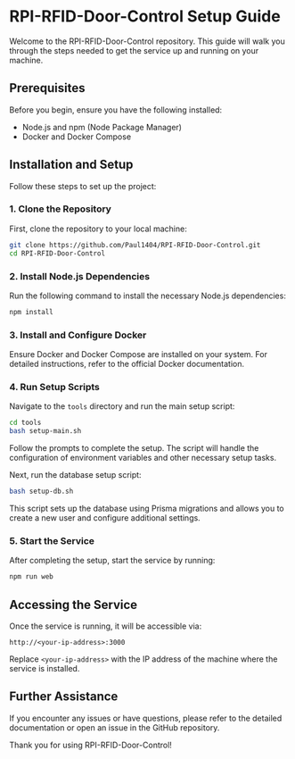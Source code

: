 # RPI-RFID-Door-Control Setup Guide

Welcome to the RPI-RFID-Door-Control repository. This guide will walk you through the steps needed to get the service up and running on your machine.

## Prerequisites

Before you begin, ensure you have the following installed:
- Node.js and npm (Node Package Manager)
- Docker and Docker Compose

## Installation and Setup

Follow these steps to set up the project:

### 1. Clone the Repository

First, clone the repository to your local machine:

```bash
git clone https://github.com/Paul1404/RPI-RFID-Door-Control.git
cd RPI-RFID-Door-Control
```

### 2. Install Node.js Dependencies

Run the following command to install the necessary Node.js dependencies:

```bash
npm install
```

### 3. Install and Configure Docker

Ensure Docker and Docker Compose are installed on your system. For detailed instructions, refer to the official Docker documentation.

### 4. Run Setup Scripts

Navigate to the `tools` directory and run the main setup script:

```bash
cd tools
bash setup-main.sh
```

Follow the prompts to complete the setup. The script will handle the configuration of environment variables and other necessary setup tasks.

Next, run the database setup script:

```bash
bash setup-db.sh
```

This script sets up the database using Prisma migrations and allows you to create a new user and configure additional settings.

### 5. Start the Service

After completing the setup, start the service by running:

```bash
npm run web
```

## Accessing the Service

Once the service is running, it will be accessible via:

```arduino
http://<your-ip-address>:3000
```

Replace `<your-ip-address>` with the IP address of the machine where the service is installed.

## Further Assistance

If you encounter any issues or have questions, please refer to the detailed documentation or open an issue in the GitHub repository.

Thank you for using RPI-RFID-Door-Control!
